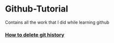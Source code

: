 # Github-Tutorial
Contains all the work that I did while learning github

### [How to delete git history](https://stackoverflow.com/questions/13716658/how-to-delete-all-commit-history-in-github)
